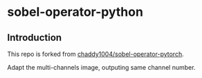 # sobel-operator-python

## Introduction
This repo is forked from [chaddy1004/sobel-operator-pytorch](https://github.com/chaddy1004/sobel-operator-pytorch).

Adapt the multi-channels image, outputing same channel number.
